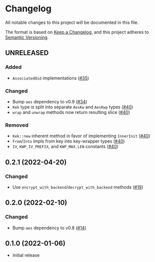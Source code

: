 # Changelog
All notable changes to this project will be documented in this file.

The format is based on [Keep a Changelog](https://keepachangelog.com/en/1.0.0/),
and this project adheres to [Semantic Versioning](https://semver.org/spec/v2.0.0.html).

## UNRELEASED
### Added
- `AssociatedOid` implementations ([#35])

### Changed
- Bump `aes` dependency to v0.9 ([#34])
- `Kek` type is split into separate `AesKw` and `AesKwp` types ([#40])
- `wrap` and `unwrap` methods now return resulting slice ([#40])

### Removed
- `Kek::new` inherent method in favor of implementing `InnerInit` ([#40])
- `From`/`Into` impls from key into key-wrapper types ([#40])
- `IV`, `KWP_IV_PREFIX`, and `KWP_MAX_LEN` constants ([#40])

[#34]: https://github.com/RustCrypto/key-wraps/pull/34
[#35]: https://github.com/RustCrypto/key-wraps/pull/35
[#40]: https://github.com/RustCrypto/key-wraps/pull/40

## 0.2.1 (2022-04-20)
### Changed
- Use `encrypt_with_backend`/`decrypt_with_backend` methods ([#19])

[#19]: https://github.com/RustCrypto/key-wraps/pull/19

## 0.2.0 (2022-02-10)
### Changed
- Bump `aes` dependency to v0.8 ([#14])

[#14]: https://github.com/RustCrypto/key-wraps/pull/14

## 0.1.0 (2022-01-06)
- Initial release
